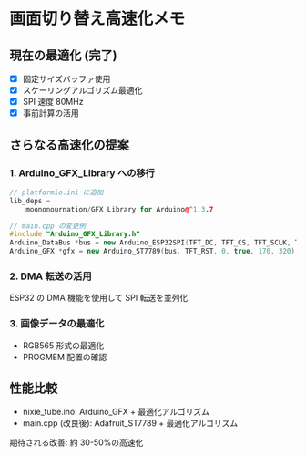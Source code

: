 # 画面切り替え高速化メモ

## 現在の最適化 (完了)

- [x] 固定サイズバッファ使用
- [x] スケーリングアルゴリズム最適化
- [x] SPI 速度 80MHz
- [x] 事前計算の活用

## さらなる高速化の提案

### 1. Arduino_GFX_Library への移行

```cpp
// platformio.ini に追加
lib_deps =
    moononournation/GFX Library for Arduino@^1.3.7

// main.cpp の変更例
#include "Arduino_GFX_Library.h"
Arduino_DataBus *bus = new Arduino_ESP32SPI(TFT_DC, TFT_CS, TFT_SCLK, TFT_MOSI, -1);
Arduino_GFX *gfx = new Arduino_ST7789(bus, TFT_RST, 0, true, 170, 320);
```

### 2. DMA 転送の活用

ESP32 の DMA 機能を使用して SPI 転送を並列化

### 3. 画像データの最適化

- RGB565 形式の最適化
- PROGMEM 配置の確認

## 性能比較

- nixie_tube.ino: Arduino_GFX + 最適化アルゴリズム
- main.cpp (改良後): Adafruit_ST7789 + 最適化アルゴリズム

期待される改善: 約 30-50%の高速化
